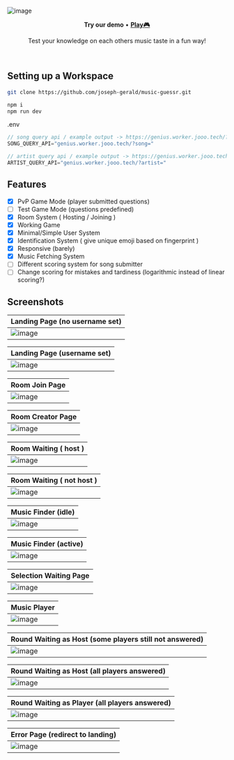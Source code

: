 ![image](https://github.com/joseph-gerald/music-guessr/assets/73967013/35ab967e-382f-42ac-9e58-6118bae90d65)

<p align="center">
  <strong>Try our demo</strong>
  •
  <a href="https://kbg.jooo.tech">
    <strong>Play🎮</strong>
  </a>
</p>
<p align="center">
  Test your knowledge on each others music taste in a fun way!
</p>
<br>

## Setting up a Workspace
```bash
git clone https://github.com/joseph-gerald/music-guessr.git

npm i
npm run dev
```

.env
```js
// song query api / example output -> https://genius.worker.jooo.tech/?song=Call Me Mabye
SONG_QUERY_API="genius.worker.jooo.tech/?song="

// artist query api / example output -> https://genius.worker.jooo.tech/?artist=Carly Rae Jepsen
ARTIST_QUERY_API="genius.worker.jooo.tech/?artist="
```

## Features
- [x] PvP Game Mode (player submitted questions)
- [ ] Test Game Mode (questions predefined)
- [x] Room System ( Hosting / Joining )
- [x] Working Game
- [x] Minimal/Simple User System
- [x] Identification System ( give unique emoji based on fingerprint )
- [x] Responsive (barely)
- [x] Music Fetching System
- [ ] Different scoring system for song submitter
- [ ] Change scoring for mistakes and tardiness (logarithmic instead of linear scoring?)

## Screenshots

| Landing Page (no username set) |
| ------------------------------ |
| ![image](https://github.com/joseph-gerald/music-guessr/assets/73967013/f16c6646-3f96-4351-af8b-2b752cd3497a) |

| Landing Page (username set) |
| ------------------------------ |
| ![image](https://github.com/joseph-gerald/music-guessr/assets/73967013/a2b3efbe-4cda-4051-bc43-bfdd400edcbe) |

| Room Join Page |
| ------------------------------ |
| ![image](https://github.com/joseph-gerald/music-guessr/assets/73967013/58546353-a37b-4e48-9e54-f62120516d54) |

| Room Creator Page |
| ------------------------------ |
| ![image](https://github.com/joseph-gerald/music-guessr/assets/73967013/45798eb8-3e75-400d-8d95-a5e5aedb8f86) |

| Room Waiting ( host ) |
| ------------------------------ |
| ![image](https://github.com/joseph-gerald/music-guessr/assets/73967013/6bfda2f5-452d-4492-ba47-a3b27575dd46) |

| Room Waiting ( not host ) |
| ------------------------------ |
| ![image](https://github.com/joseph-gerald/music-guessr/assets/73967013/6f53ec98-6891-4918-895a-ecc2b9111572) |

| Music Finder (idle) |
| ------------------------------ |
| ![image](https://github.com/joseph-gerald/music-guessr/assets/73967013/056c153b-149d-49cf-b1d4-902401f0577f) |


| Music Finder (active) |
| ------------------------------ |
| ![image](https://github.com/joseph-gerald/music-guessr/assets/73967013/af980677-0cdc-4f41-828d-b48e411f518f) |


| Selection Waiting Page |
| ------------------------------ |
| ![image](https://github.com/joseph-gerald/music-guessr/assets/73967013/5f46b170-55c2-4db3-a2d2-c1282202d4e0) |


| Music Player |
| ------------------------------ |
| ![image](https://github.com/joseph-gerald/music-guessr/assets/73967013/3b369f72-efff-49e6-88dd-296bd94dae14)


| Round Waiting as Host (some players still not answered) |
| ------------------------------ |
| ![image](https://github.com/joseph-gerald/music-guessr/assets/73967013/e9614e28-655f-4bd0-8761-9f3a83864aee)


| Round Waiting as Host (all players answered) |
| ------------------------------ |
| ![image](https://github.com/joseph-gerald/music-guessr/assets/73967013/005adf41-126d-41b0-9343-2900ca57754c)


| Round Waiting as Player (all players answered) |
| ------------------------------ |
| ![image](https://github.com/joseph-gerald/music-guessr/assets/73967013/dfcd9db2-52db-4603-a742-3259652297d6)


| Error Page (redirect to landing) |
| ------------------------------ |
| ![image](https://github.com/joseph-gerald/music-guessr/assets/73967013/135f6e6d-8574-4427-850e-98c9f5665f91)

